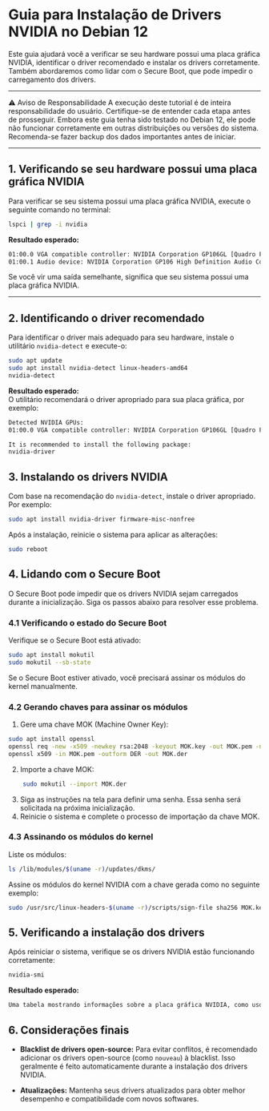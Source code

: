 # Guia para Instalação de Drivers NVIDIA no Debian 12


Este guia ajudará você a verificar se seu hardware possui uma placa gráfica NVIDIA, identificar o driver recomendado e instalar os drivers corretamente. Também abordaremos como lidar com o Secure Boot, que pode impedir o carregamento dos drivers.


---
⚠️ Aviso de Responsabilidade
A execução deste tutorial é de inteira responsabilidade do usuário. Certifique-se de entender cada etapa antes de prosseguir. Embora este guia tenha sido testado no Debian 12, ele pode não funcionar corretamente em outras distribuições ou versões do sistema. Recomenda-se fazer backup dos dados importantes antes de iniciar.

---

## 1. Verificando se seu hardware possui uma placa gráfica NVIDIA

Para verificar se seu sistema possui uma placa gráfica NVIDIA, execute o seguinte comando no terminal:

```bash
lspci | grep -i nvidia
```
**Resultado esperado:**
```bash
01:00.0 VGA compatible controller: NVIDIA Corporation GP106GL [Quadro P2200] (rev a1)
01:00.1 Audio device: NVIDIA Corporation GP106 High Definition Audio Controller (rev a1)
```
Se você vir uma saída semelhante, significa que seu sistema possui uma placa gráfica NVIDIA.

---

## 2. Identificando o driver recomendado

Para identificar o driver mais adequado para seu hardware, instale o utilitário `nvidia-detect` e execute-o:

```bash
sudo apt update
sudo apt install nvidia-detect linux-headers-amd64
nvidia-detect
```
**Resultado esperado:**  
O utilitário recomendará o driver apropriado para sua placa gráfica, por exemplo:

```bash
Detected NVIDIA GPUs:
01:00.0 VGA compatible controller: NVIDIA Corporation GP106GL [Quadro P2200] (rev a1)

It is recommended to install the following package:
nvidia-driver
```

## 3. Instalando os drivers NVIDIA

Com base na recomendação do `nvidia-detect`, instale o driver apropriado. Por exemplo:

```bash
sudo apt install nvidia-driver firmware-misc-nonfree
```
Após a instalação, reinicie o sistema para aplicar as alterações:

```bash
sudo reboot
```

## 4. Lidando com o Secure Boot

O Secure Boot pode impedir que os drivers NVIDIA sejam carregados durante a inicialização. Siga os passos abaixo para resolver esse problema.

### 4.1 Verificando o estado do Secure Boot

Verifique se o Secure Boot está ativado:

```bash
sudo apt install mokutil
sudo mokutil --sb-state
```

Se o Secure Boot estiver ativado, você precisará assinar os módulos do kernel manualmente.

### 4.2 Gerando chaves para assinar os módulos

1. Gere uma chave MOK (Machine Owner Key):
    
```bash
sudo apt install openssl
openssl req -new -x509 -newkey rsa:2048 -keyout MOK.key -out MOK.pem -nodes -days 36500 -subj "/CN=Custom Secure Boot Key/"
openssl x509 -in MOK.pem -outform DER -out MOK.der
```
2. Importe a chave MOK:
```bash    
    sudo mokutil --import MOK.der
```
3. Siga as instruções na tela para definir uma senha. Essa senha será solicitada na próxima inicialização.
4. Reinicie o sistema e complete o processo de importação da chave MOK.
    
### 4.3 Assinando os módulos do kernel

Liste os módulos:
```bash
ls /lib/modules/$(uname -r)/updates/dkms/ 
```
Assine os módulos do kernel NVIDIA com a chave gerada como no seguinte exemplo:

```bash
sudo /usr/src/linux-headers-$(uname -r)/scripts/sign-file sha256 MOK.key MOK.pem /lib/modules/$(uname -r)/updates/dkms/nvidia-current-drm.ko
```

## 5. Verificando a instalação dos drivers

Após reiniciar o sistema, verifique se os drivers NVIDIA estão funcionando corretamente:

```bash
nvidia-smi
```
**Resultado esperado:**  


```bash
Uma tabela mostrando informações sobre a placa gráfica NVIDIA, como uso de GPU, memória e processos em execução.

```

## 6. Considerações finais

- **Blacklist de drivers open-source:** Para evitar conflitos, é recomendado adicionar os drivers open-source (como `nouveau`) à blacklist. Isso geralmente é feito automaticamente durante a instalação dos drivers NVIDIA.
    
- **Atualizações:** Mantenha seus drivers atualizados para obter melhor desempenho e compatibilidade com novos softwares.
    
